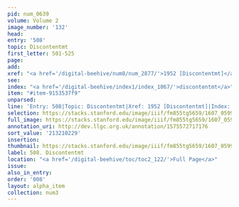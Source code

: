```yaml
---
pid: num_0639
volume: Volume 2
image_number: '132'
head:
entry: '508'
topic: Discontentmt
first_letter: 501-525
page:
add:
xref: "<a href='/digital-beehive/num8/num_2877/'>1952 [Discontentmt]</a>"
see:
index: "<a href='/digital-beehive/index1/index_1067/'>discontentmt</a>"
item: "#item-9153537f9"
unparsed:
line: 'Entry: 508|Topic: Discontentmt|Xref: 1952 [Discontentmt]|Index: discontentmt|#item-9153537f9'
selection: https://stacks.stanford.edu/image/iiif/fm855tg5659/1607_0599/929,229,2839,751/full/0/default.jpg
full_image: https://stacks.stanford.edu/image/iiif/fm855tg5659/1607_0599/full/full/0/default.jpg
annotation_uri: http://dev.llgc.org.uk/annotation/1575572717176
sort_value: '213210229'
insertion:
thumbnail: https://stacks.stanford.edu/image/iiif/fm855tg5659/1607_0599/929,229,600,180/250,/0/default.jpg
label: 508. Discontentmt
location: "<a href='/digital-beehive/toc/toc2_122/'>Full Page</a>"
issue:
also_in_entry:
order: '008'
layout: alpha_item
collection: num3
---
```

